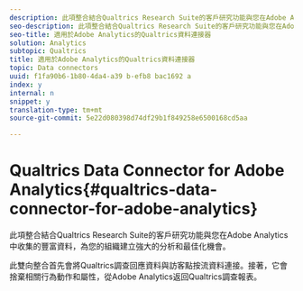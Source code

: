 ```yaml
---
description: 此項整合結合Qualtrics Research Suite的客戶研究功能與您在Adobe Analytics中收集的豐富資料，為您的組織建立強大的分析和最佳化機會。
seo-description: 此項整合結合Qualtrics Research Suite的客戶研究功能與您在Adobe Analytics中收集的豐富資料，為您的組織建立強大的分析和最佳化機會。
seo-title: 適用於Adobe Analytics的Qualtrics資料連接器
solution: Analytics
subtopic: Qualtrics
title: 適用於Adobe Analytics的Qualtrics資料連接器
topic: Data connectors
uuid: f1fa90b6-1b80-4da4-a39 b-efb8 bac1692 a
index: y
internal: n
snippet: y
translation-type: tm+mt
source-git-commit: 5e22d080398d74df29b1f849258e6500168cd5aa

---
```



# Qualtrics Data Connector for Adobe Analytics{#qualtrics-data-connector-for-adobe-analytics}

此項整合結合Qualtrics Research Suite的客戶研究功能與您在Adobe Analytics中收集的豐富資料，為您的組織建立強大的分析和最佳化機會。

此雙向整合首先會將Qualtrics調查回應資料與訪客點按流資料連接。接著，它會捨棄相關行為動作和屬性，從Adobe Analytics返回Qualtrics調查報表。
